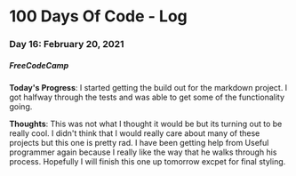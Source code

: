 # 100 Days Of Code - Log
### Day 16: February 20, 2021
##### FreeCodeCamp 

**Today's Progress**: I started getting the build out for the markdown project. I got halfway through the tests and was able to get some of the functionality going. 

**Thoughts**: This was not what I thought it would be but its turning out to be really cool. I didn't think that I would really care about many of these projects but this one is pretty rad. I have been getting help from Useful programmer again because I really like the way that he walks through his process. Hopefully I will finish this one up tomorrow excpet for final styling. 